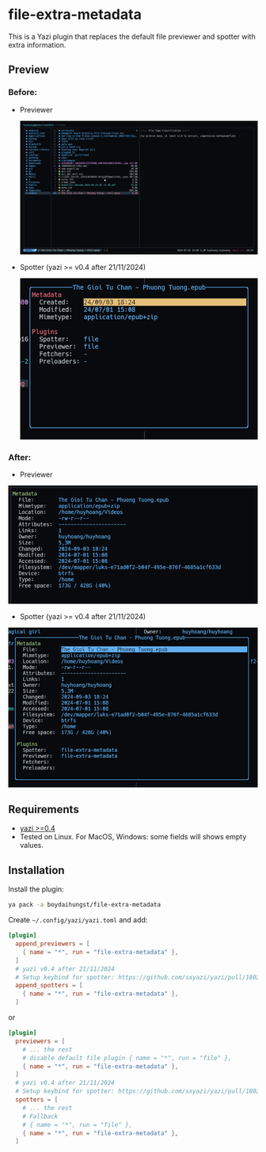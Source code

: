 # file-extra-metadata

This is a Yazi plugin that replaces the default file previewer and spotter with extra information.

## Preview

### Before:

- Previewer

  ![Before preview](assets/2024-11-17-12-06-24.png)

- Spotter (yazi >= v0.4 after 21/11/2024)

  ![Before spot](assets/2024-11-21-04-19-01.png)

### After:

- Previewer

![After previewer](assets/2024-11-21-05-27-48.png)

- Spotter (yazi >= v0.4 after 21/11/2024)

![After spotter](assets/2024-11-21-05-29-50.png)

## Requirements

- [yazi >=0.4](https://github.com/sxyazi/yazi)
- Tested on Linux. For MacOS, Windows: some fields will shows empty values.

## Installation

Install the plugin:

```sh
ya pack -a boydaihungst/file-extra-metadata
```

Create `~/.config/yazi/yazi.toml` and add:

```toml
[plugin]
  append_previewers = [
    { name = "*", run = "file-extra-metadata" },
  ]
  # yazi v0.4 after 21/11/2024
  # Setup keybind for spotter: https://github.com/sxyazi/yazi/pull/1802
  append_spotters = [
    { name = "*", run = "file-extra-metadata" },
  ]
```

or

```toml
[plugin]
  previewers = [
    # ... the rest
    # disable default file plugin { name = "*", run = "file" },
    { name = "*", run = "file-extra-metadata" },
  ]
  # yazi v0.4 after 21/11/2024
  # Setup keybind for spotter: https://github.com/sxyazi/yazi/pull/1802
  spotters = [
    # ... the rest
    # Fallback
    # { name = "*", run = "file" },
    { name = "*", run = "file-extra-metadata" },
  ]
```
